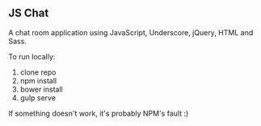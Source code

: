 ## JS Chat

A chat room application using JavaScript, Underscore, jQuery, HTML and Sass.

To run locally:

1. clone repo
2. npm install
3. bower install
4. gulp serve

If something doesn't work, it's probably NPM's fault :)